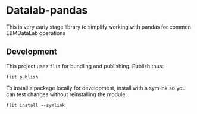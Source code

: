 # Datalab-pandas

This is very early stage library to simplify working with pandas for
common EBMDataLab operations


## Development

This project uses `flit` for bundling and publishing. Publish thus:

    flit publish

To install a package locally for development, install with a symlink so you can test changes without reinstalling the module:

    flit install --symlink
